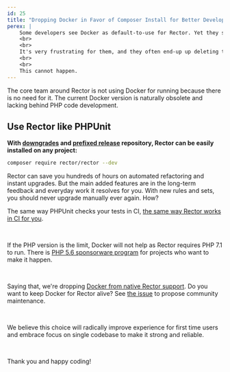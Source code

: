 ```yaml
---
id: 25
title: "Dropping Docker in Favor of Composer Install for Better Developer Experience"
perex: |
    Some developers see Docker as default-to-use for Rector. Yet they struggle to run it successfully with fundamental changes like [renaming class from underscore to namespace](https://twitter.com/frankdejonge/status/1419298126133927941).
    <br>
    <br>
    It's very frustrating for them, and they often end-up up deleting the tool with a bad feeling inside.
    <br>
    <br>
    This cannot happen.
---
```


The core team around Rector is not using Docker for running because there is no need for it. The current Docker version is naturally obsolete and lacking behind PHP code development.

## Use Rector like PHPUnit

**With [downgrades](https://getrector.org/blog/2021/03/22/rector-010-released-with-php71-support) and [prefixed release](https://getrector.org/blog/prefixed-rector-by-default) repository, Rector can be easily installed on any project:**

```bash
composer require rector/rector --dev
```

Rector can save you hundreds of hours on automated refactoring and instant upgrades. But the main added features are in the long-term feedback and everyday work it resolves for you. With new rules and sets, you should never upgrade manually ever again. How?

The same way PHPUnit checks your tests in CI, [the same way Rector works in CI for you](https://getrector.org/blog/2020/10/05/how-to-make-rector-contribute-your-pull-requests-every-day).

<br>

If the PHP version is the limit, Docker will not help as Rector requires PHP 7.1 to run. There is [PHP 5.6 sponsorware program](https://getrector.org/blog/rector-for-php56-native) for projects who want to make it happen.

<br>

Saying that, we're dropping [Docker from native Rector support](https://github.com/rectorphp/rector-src/pull/614). Do you want to keep Docker for Rector alive? See [the issue](https://github.com/rectorphp/rector-src/pull/614) to propose community maintenance.

<br>

We believe this choice will radically improve experience for first time users and embrace focus on single codebase to make it strong and reliable.

<br>

Thank you and happy coding!
